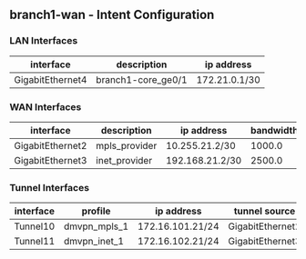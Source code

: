 ## branch1-wan - Intent Configuration


### LAN Interfaces

| interface     | description  | ip address   |
| ------------- | -------------| ------------ |
| GigabitEthernet4 | branch1-core_ge0/1 |  172.21.0.1/30 |

### WAN Interfaces

| interface     | description  | ip address   | bandwidth |
| ------------- | -------------| ------------ |---------- |
| GigabitEthernet2 | mpls_provider | 10.255.21.2/30 | 1000.0 |
| GigabitEthernet3 | inet_provider | 192.168.21.2/30 | 2500.0 |

### Tunnel Interfaces

| interface     | profile      | ip address   | tunnel source |
| ------------- | -------------| ------------ | ------------- |
| Tunnel10 | dmvpn_mpls_1 | 172.16.101.21/24 | GigabitEthernet2 |
| Tunnel11 | dmvpn_inet_1 | 172.16.102.21/24 | GigabitEthernet3 |
